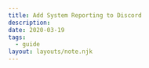 ```yaml
---
title: Add System Reporting to Discord
description:
date: 2020-03-19
tags:
  - guide
layout: layouts/note.njk
---
```

